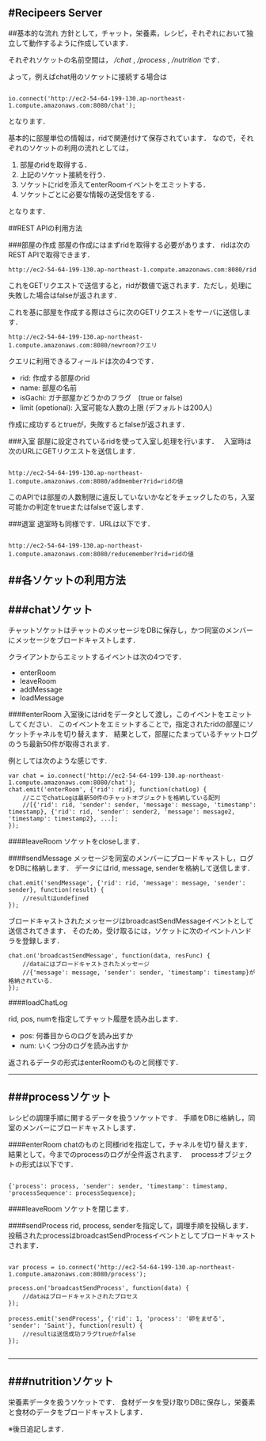 
#Recipeers Server
--------------------------------

##基本的な流れ
方針として，チャット，栄養素，レシピ，それぞれにおいて独立して動作するように作成しています．　

それぞれソケットの名前空間は， _/chat_ , _/process_ , _/nutrition_ です． 

よって，例えばchat用のソケットに接続する場合は

```

io.connect('http://ec2-54-64-199-130.ap-northeast-1.compute.amazonaws.com:8080/chat');

``` 

となります． 

基本的に部屋単位の情報は，ridで関連付けて保存されています．
なので，それぞれのソケットの利用の流れとしては，

1. 部屋のridを取得する．
2. 上記のソケット接続を行う．
3. ソケットにridを添えてenterRoomイベントをエミットする．
4. ソケットごとに必要な情報の送受信をする．

となります．


##REST APIの利用方法

###部屋の作成
部屋の作成にはまずridを取得する必要があります．
ridは次のREST APIで取得できます． 

```
http://ec2-54-64-199-130.ap-northeast-1.compute.amazonaws.com:8080/rid

```

これをGETリクエストで送信すると，ridが数値で返されます．ただし，処理に失敗した場合はfalseが返されます． 

これを基に部屋を作成する際はさらに次のGETリクエストをサーバに送信します．

```
http://ec2-54-64-199-130.ap-northeast-1.compute.amazonaws.com:8080/newroom?クエリ

```
クエリに利用できるフィールドは次の4つです．

* rid: 作成する部屋のrid 
* name: 部屋の名前 
* isGachi: ガチ部屋かどうかのフラグ　(true or false)
* limit (opetional): 入室可能な人数の上限 (デフォルトは200人) 

作成に成功するとtrueが，失敗するとfalseが返されます．


###入室
部屋に設定されているridを使って入室し処理を行います．　
入室時は次のURLにGETリクエストを送信します．

```

http://ec2-54-64-199-130.ap-northeast-1.compute.amazonaws.com:8080/addmember?rid=ridの値

```
このAPIでは部屋の人数制限に違反していないかなどをチェックしたのち，入室可能かの判定をtrueまたはfalseで返します．

###退室
退室時も同様です．URLは以下です．

```

http://ec2-54-64-199-130.ap-northeast-1.compute.amazonaws.com:8080/reducemember?rid=ridの値

```

##各ソケットの利用方法
--------------------
###chatソケット
--------------------

チャットソケットはチャットのメッセージをDBに保存し，かつ同室のメンバーにメッセージをブロードキャストします． 

クライアントからエミットするイベントは次の4つです．
* enterRoom
* leaveRoom
* addMessage
* loadMessage

####enterRoom
入室後にはridをデータとして渡し，このイベントをエミットしてください． 
このイベントをエミットすることで，指定されたridの部屋にソケットチャネルを切り替えます．
結果として，部屋にたまっているチャットログのうち最新50件が取得されます．

例としては次のような感じです.

```
var chat = io.connect('http://ec2-54-64-199-130.ap-northeast-1.compute.amazonaws.com:8080/chat');
chat.emit('enterRoom', {'rid': rid}, function(chatLog) {
	//ここでchatLogは最新50件のチャットオブジェクトを格納している配列
	//[{'rid': rid, 'sender': sender, 'message': message, 'timestamp': timestamp}, {'rid': rid, 'sender': sender2, 'message': message2, 'timestamp': timestamp2}, ...];
});

```

####leaveRoom
ソケットをcloseします． 

####sendMessage
メッセージを同室のメンバーにブロードキャストし，ログをDBに格納します． 
データにはrid, message, senderを格納して送信します．

```
chat.emit('sendMessage', {'rid': rid, 'message': message, 'sender': sender}, function(result) {
	//resultはundefined
});

```

ブロードキャストされたメッセージはbroadcastSendMessageイベントとして送信されてきます． 
そのため，受け取るには，ソケットに次のイベントハンドラを登録します． 

```
chat.on('broadcastSendMessage', function(data, resFunc) {
	//dataにはブロードキャストされたメッセージ
	//{'message': message, 'sender': sender, 'timestamp': timestamp}が格納されている．
});

```

####loadChatLog

rid, pos, numを指定してチャット履歴を読み出します． 

* pos: 何番目からのログを読み出すか
* num: いくつ分のログを読み出すか

返されるデータの形式はenterRoomのものと同様です． 

--------------------------
###processソケット
--------------------------

レシピの調理手順に関するデータを扱うソケットです． 
手順をDBに格納し，同室のメンバーにブロードキャストします．

####enterRoom
chatのものと同様ridを指定して，チャネルを切り替えます．　
結果として，今までのprocessのログが全件返されます．　
processオブジェクトの形式は以下です． 

```

{'process': process, 'sender': sender, 'timestamp': timestamp, 'processSequence': processSequence};

```

####leaveRoom
ソケットを閉じます．

####sendProcess
rid, process, senderを指定して，調理手順を投稿します． 
投稿されたprocessはbroadcastSendProcessイベントとしてブロードキャストされます．

```

var process = io.connect('http://ec2-54-64-199-130.ap-northeast-1.compute.amazonaws.com:8080/process');

process.on('broadcastSendProcess', function(data) {
	//dataはブロードキャストされたプロセス
});

process.emit('sendProcess', {'rid': 1, 'process': '卵をまぜる', 'sender': 'Saint'}, function(result) {
	//resultは送信成功フラグtrueかfalse
});


```


----------
###nutritionソケット
----------

栄養素データを扱うソケットです． 
食材データを受け取りDBに保存し，栄養素と食材のデータをブロードキャストします．

※後日追記します．


